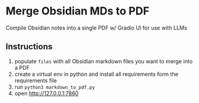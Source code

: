 # Merge Obsidian MDs to PDF
Compile Obsidian notes into a single PDF w/ Gradio UI for use with LLMs
## Instructions
1. populate `files` with all Obsidian markdown files you want to merge into a PDF
2. create a virtual env in python and install all requirements form the requirements file
3. run `python3 markdown_to_pdf.py`
4. open http://127.0.0.1:7860
